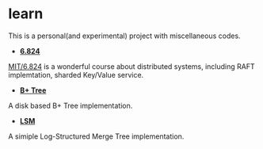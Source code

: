 # learn
This is a personal(and experimental) project with miscellaneous codes.

- [__6.824__](https://github.com/alanpx/learn/tree/master/6.824)

[MIT/6.824](http://nil.csail.mit.edu/6.824/2017/schedule.html) is a wonderful course about distributed systems, including RAFT implemtation, sharded Key/Value service.

- [__B+ Tree__](https://github.com/alanpx/learn/blob/master/go/algorithm/btree.go)

A disk based B+ Tree implementation.

- [__LSM__](https://github.com/alanpx/learn/blob/master/go/algorithm/lsm.go)

A simiple Log-Structured Merge Tree implementation.

